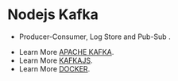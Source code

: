 # Nodejs Kafka

* Producer-Consumer, Log Store and Pub-Sub .

- Learn More [APACHE KAFKA](https://kafka.apache.org/).
- Learn More [KAFKAJS](https://kafka.js.org/).
- Learn More [DOCKER](https://www.docker.com/).

